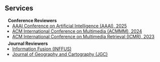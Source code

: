## Services

<h4 style="margin:0 10px 0;">Conference Reviewers</h4>

<ul style="margin:0 0 5px;">

  <li><a href="https://aaai.org/conference/aaai/aaai-25/"><autocolor>AAAI Conference on Artificial Intelligence (AAAI), 2025</autocolor></a></li>
  <li><a href="https://www.acmmm2023.org/"><autocolor>ACM International Conference on Multimedia (ACMMM), 2024</autocolor></a></li>
  <li><a href="https://icmr2023.org/"><autocolor>ACM International Conference on Multimedia Retrieval (ICMR), 2023</autocolor></a></li>
</ul>

<h4 style="margin:0 10px 0;">Journal Reviewers</h4>

<ul style="margin:0 0 20px;">
  <li><a href="https://www.sciencedirect.com/journal/information-fusion"><autocolor>Information Fusion (INFFUS)</autocolor></a></li>
  <li><a href="https://systems.enpress-publisher.com/index.php/JGC/index"><autocolor>Journal of Geography and Cartography (JGC)</autocolor></a></li>
</ul>